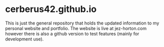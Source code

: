 # cerberus42.github.io

This is just the general repository that holds the updated information to my personal website and portfolio. 
The website is live at jez-horton.com however there is also a github version to test features (mainly for development use).
